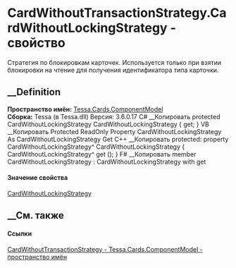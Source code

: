 # CardWithoutTransactionStrategy.CardWithoutLockingStrategy - свойство
Стратегия по блокировкам карточек. Используется только при взятии блокировки
на чтение для получения идентификатора типа карточки.
## __Definition
 **Пространство имён:**
[Tessa.Cards.ComponentModel](N_Tessa_Cards_ComponentModel.htm)  
 **Сборка:** Tessa (в Tessa.dll) Версия: 3.6.0.17
C# __Копировать
     protected CardWithoutLockingStrategy CardWithoutLockingStrategy { get; }
VB __Копировать
     Protected ReadOnly Property CardWithoutLockingStrategy As CardWithoutLockingStrategy
    	Get
C++ __Копировать
     protected:
    property CardWithoutLockingStrategy^ CardWithoutLockingStrategy {
    	CardWithoutLockingStrategy^ get ();
    }
F# __Копировать
     member CardWithoutLockingStrategy : CardWithoutLockingStrategy with get
#### Значение свойства
[CardWithoutLockingStrategy](T_Tessa_Cards_CardWithoutLockingStrategy.htm)
##  __См. также
#### Ссылки
[CardWithoutTransactionStrategy -
](T_Tessa_Cards_ComponentModel_CardWithoutTransactionStrategy.htm)
[Tessa.Cards.ComponentModel - пространство
имён](N_Tessa_Cards_ComponentModel.htm)
